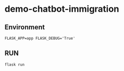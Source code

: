 # demo-chatbot-immigration
## Environment 
``
FLASK_APP=app
FLASK_DEBUG='True'
``
## RUN

``
flask run
``